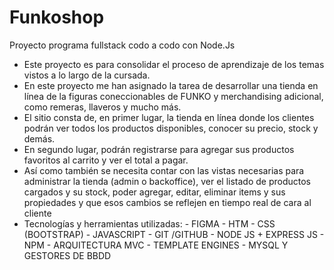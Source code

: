 # Funkoshop 
Proyecto programa fullstack codo a codo con Node.Js


- Este proyecto es para consolidar el proceso de aprendizaje de los temas vistos a lo largo de la cursada.
- En este proyecto me han asignado la tarea de desarrollar una tienda en línea de la figuras coneccionables de FUNKO y merchandising adicional, como remeras, llaveros y mucho más.
- El sitio consta de, en primer lugar, la tienda en línea donde los clientes podrán ver todos los productos disponibles, conocer su precio, stock y demás.
- En segundo lugar, podrán registrarse para agregar sus productos favoritos al carrito y ver el total a pagar.
- Así como también se necesita contar con las vistas necesarias para administrar la tienda (admin o backoffice), ver el listado de productos cargados y su stock, poder agregar, editar, eliminar items y sus propiedades y que esos cambios se reflejen en tiempo real de cara al cliente
- Tecnologías y herramientas utilizadas:
      - FIGMA
      - HTM
      - CSS (BOOTSTRAP)
      - JAVASCRIPT
      - GIT /GITHUB
      - NODE JS + EXPRESS JS 
      - NPM
      - ARQUITECTURA MVC 
      - TEMPLATE ENGINES
      - MYSQL Y GESTORES DE BBDD
      
